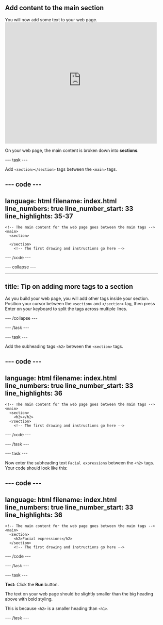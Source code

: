 ## Add content to the main section

<div style="display: flex; flex-wrap: wrap">
<div style="flex-basis: 200px; flex-grow: 1; margin-right: 15px;">
You will now add some text to your web page.
</div>
<div>
<iframe src="https://staging-editor.raspberrypi.org/en/embed/viewer/anime-expressions-step-3-simplified" width="500" height="400" frameborder="0" marginwidth="0" marginheight="0" allowfullscreen> </iframe>
</div>
</div>



On your web page, the main content is broken down into **sections**.

--- task ---

Add `<section></section>` tags between the `<main>` tags. 

--- code ---
---
language: html
filename: index.html
line_numbers: true
line_number_start: 33
line_highlights: 35-37
---
    <!-- The main content for the web page goes between the main tags -->
    <main>
      <section>

      </section>
        <!-- The first drawing and instructions go here -->  

--- /code ---

--- collapse ---

---
title: Tip on adding more tags to a section
---
As you build your web page, you will add other tags inside your section. Position your cursor between the `<section>` and `</section>` tag, then press Enter on your keyboard to split the tags across multiple lines. 

--- /collapse ---

--- /task ---

--- task ---

Add the subheading tags `<h2>` between the `<section>` tags.

--- code ---
---
language: html
filename: index.html
line_numbers: true
line_number_start: 33
line_highlights: 36
---
    <!-- The main content for the web page goes between the main tags -->
    <main>
      <section>
        <h2></h2>
      </section>
        <!-- The first drawing and instructions go here --> 


--- /code ---

--- /task ---

--- task ---

Now enter the subheading text `Facial expressions` between the `<h2>` tags. Your code should look like this:

--- code ---
---
language: html
filename: index.html
line_numbers: true
line_number_start: 33
line_highlights: 36
---
    <!-- The main content for the web page goes between the main tags -->
    <main>
      <section>
        <h2>Facial expressions</h2>
      </section>
        <!-- The first drawing and instructions go here --> 

--- /code ---

--- /task ---

--- task ---

**Test:** Click the **Run** button. 

The text on your web page should be slightly smaller than the big heading above with bold styling. 

This is because `<h2>` is a smaller heading than `<h1>`.

--- /task ---